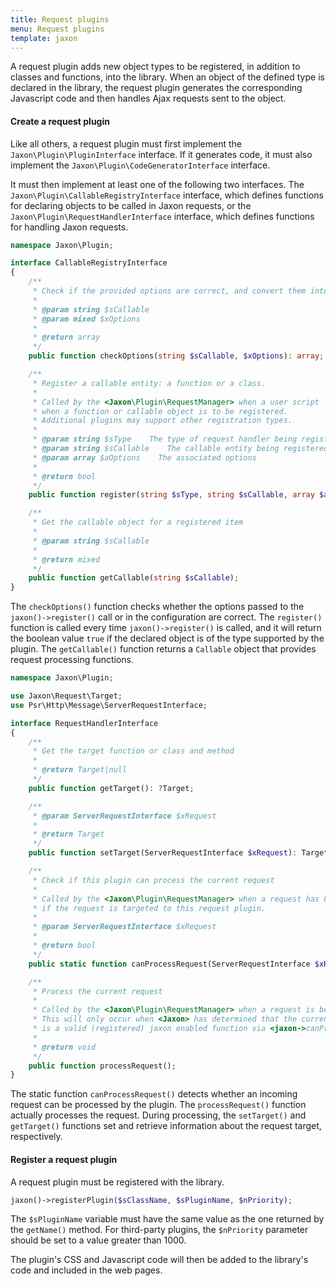 ```yaml
---
title: Request plugins
menu: Request plugins
template: jaxon
---
```


A request plugin adds new object types to be registered, in addition to classes and functions, into the library.
When an object of the defined type is declared in the library, the request plugin generates the corresponding Javascript code and then handles Ajax requests sent to the object.

#### Create a request plugin

Like all others, a request plugin must first implement the `Jaxon\Plugin\PluginInterface` interface.
If it generates code, it must also implement the `Jaxon\Plugin\CodeGeneratorInterface` interface.

It must then implement at least one of the following two interfaces.
The `Jaxon\Plugin\CallableRegistryInterface` interface, which defines functions for declaring objects to be called in Jaxon requests, or the `Jaxon\Plugin\RequestHandlerInterface` interface, which defines functions for handling Jaxon requests.

```php
namespace Jaxon\Plugin;

interface CallableRegistryInterface
{
    /**
     * Check if the provided options are correct, and convert them into an array.
     *
     * @param string $sCallable
     * @param mixed $xOptions
     *
     * @return array
     */
    public function checkOptions(string $sCallable, $xOptions): array;

    /**
     * Register a callable entity: a function or a class.
     *
     * Called by the <Jaxon\Plugin\RequestManager> when a user script
     * when a function or callable object is to be registered.
     * Additional plugins may support other registration types.
     *
     * @param string $sType    The type of request handler being registered
     * @param string $sCallable    The callable entity being registered
     * @param array $aOptions    The associated options
     *
     * @return bool
     */
    public function register(string $sType, string $sCallable, array $aOptions): bool;

    /**
     * Get the callable object for a registered item
     *
     * @param string $sCallable
     *
     * @return mixed
     */
    public function getCallable(string $sCallable);
}
```

The `checkOptions()` function checks whether the options passed to the `jaxon()->register()` call or in the configuration are correct.
The `register()` function is called every time `jaxon()->register()` is called, and it will return the boolean value `true` if the declared object is of the type supported by the plugin.
The `getCallable()` function returns a `Callable` object that provides request processing functions.

```php
namespace Jaxon\Plugin;

use Jaxon\Request\Target;
use Psr\Http\Message\ServerRequestInterface;

interface RequestHandlerInterface
{
    /**
     * Get the target function or class and method
     *
     * @return Target|null
     */
    public function getTarget(): ?Target;

    /**
     * @param ServerRequestInterface $xRequest
     *
     * @return Target
     */
    public function setTarget(ServerRequestInterface $xRequest): Target;

    /**
     * Check if this plugin can process the current request
     *
     * Called by the <Jaxon\Plugin\RequestManager> when a request has been received to determine
     * if the request is targeted to this request plugin.
     *
     * @param ServerRequestInterface $xRequest
     *
     * @return bool
     */
    public static function canProcessRequest(ServerRequestInterface $xRequest): bool;

    /**
     * Process the current request
     *
     * Called by the <Jaxon\Plugin\RequestManager> when a request is being processed.
     * This will only occur when <Jaxon> has determined that the current request
     * is a valid (registered) jaxon enabled function via <jaxon->canProcessRequest>.
     *
     * @return void
     */
    public function processRequest();
}
```

The static function `canProcessRequest()` detects whether an incoming request can be processed by the plugin.
The `processRequest()` function actually processes the request.
During processing, the `setTarget()` and `getTarget()` functions set and retrieve information about the request target, respectively.

#### Register a request plugin

A request plugin must be registered with the library.

```php
jaxon()->registerPlugin($sClassName, $sPluginName, $nPriority);
```

The `$sPluginName` variable must have the same value as the one returned by the `getName()` method.
For third-party plugins, the `$nPriority` parameter should be set to a value greater than 1000.

The plugin's CSS and Javascript code will then be added to the library's code and included in the web pages.

